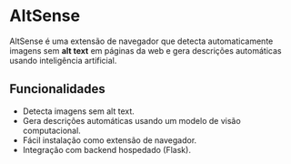 # AltSense

AltSense é uma extensão de navegador que detecta automaticamente imagens sem **alt text** em páginas da web e gera descrições automáticas usando inteligência artificial.
## Funcionalidades

- Detecta imagens sem alt text.
- Gera descrições automáticas usando um modelo de visão computacional.
- Fácil instalação como extensão de navegador.
- Integração com backend hospedado (Flask).